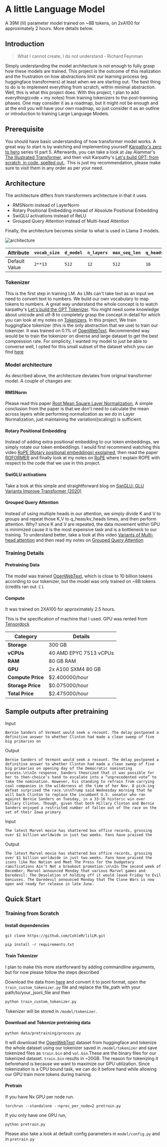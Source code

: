 # A little Language Model

A 39M (lil) parameter model trained on ~8B tokens, on 2xA100 for approximately 2 hours. More details below.

## Introduction

> What I cannot create, I do not understand - Richard Feynman

Simply understanding the model architecture is not enough to fully grasp how these models are trained. This project is the outcome of this realization and the frustration on how abstractions limit our learning process (eg. huggingface transformers) at least when we are starting out. The best thing to do is to implement everything from scratch, within minimal abstraction. Well, this is what this project does. With this project, I plan to add everything(code + my notes) from training tokenizers to the post-tranining phases. One may consider it as a roadmap, but it might not be enough and at the end you will have your own roadmap, so just consider it as an outline or introduction to training Large Language Models.

## Prerequisite

You should have basic understanding of how transformer model works. A great way to start is by watching and implementing yourself [Karpathy's zero to hero](https://www.youtube.com/watch?v=VMj-3S1tku0&list=PLAqhIrjkxbuWI23v9cThsA9GvCAUhRvKZ) series til part 5. Afterwards, you can take a look at Jay Alammar's [The Illustrated Transformer](https://jalammar.github.io/illustrated-transformer/), and then visit Karpathy's [Let's build GPT: from scratch, in code, spelled out.](https://youtu.be/kCc8FmEb1nY?si=ZyI_mMpGKGfUlkFV). This is just my recommendation, please make sure to visit them in any order as per your need.

## Architecture

The architecture differs from transformers architecture in that it uses.

- RMSNorm instead of LayerNorm
- Rotary Positional Embedding instead of Absolute Positional Embedding
- SwiGLU activations instead of ReLU
- Grouped Query Attention instead of Multi-head Attention

Finally, the architecture becomes similar to what is used in Llama 3 models.

![architecture](/misc/lilLM_architecture.png)

| Attribute     | `vocab_size` | `d_model` | `n_layers` | `max_seq_len` | `q_heads` | `kv_heads` | `max_batch_size` |
| ------------- | ------------ | --------- | ---------- | ------------- | --------- | ---------- | ---------------- |
| Default Value | `2**13`      | `512`     | `12`       | `512`         | `16`      | `8`        | `32`             |

### Tokenizer

This is the first step in training LM. As LMs can't take text as an input we need to convert text to numbers. We build our own vocabulary to map tokens to numbers. A great way understand the whole concept is to watch karpathy's [Let's build the GPT Tokenizer](https://www.youtube.com/watch?v=zduSFxRajkE&t=3301s). You might need some knowledge about unicode and utf-8 to completely grasp the concept in detail for which you can look at my notes on [Tokenizers](https://cohlem.github.io/sub-notes/tokenization/). In this project, We train huggingface tokenizer (this is the only abstraction that we use) to train our tokenizer. It was trained on 0.1% of [OpenWebText](https://huggingface.co/datasets/Skylion007/openwebtext). Recommended way would be to train the tokenizer on diverse and large dataset to get the best compression rate. For simplicity, I wanted my model to just be able to converse well, I opted for this small subset of the dataset which you can find [here](https://huggingface.co/datasets/CohleM/openweb-800k)

### Model architecture

As described above, the architecture deviates from original transformer model. A couple of changes are:

#### RMSNorm

Please read this paper [Root Mean Square Layer Normalization](https://arxiv.org/pdf/1910.07467), A simple conclusion from the paper is that we don't need to calculate the mean across layers while performing normalization as we do in Layer Normalization, just maintaining the variation((scaling)) is sufficient.

#### Rotary Positional Embedding

Instead of adding extra positional embedding to our token embeddings, we simply rotate our token embeddings. I would first recommend watching this video [RoPE (Rotary positional embeddings) explained](https://www.youtube.com/watch?v=GQPOtyITy54), then read the paper [ROFORMER](https://arxiv.org/pdf/2104.09864) and finally look at my notes on [RoPE](https://cohlem.github.io/sub-notes/rope/) where I explain ROPE with respect to the code that we use in this project.

#### SwiGLU activations

Take a look at this simple and straightforward blog on [SwiGLU: GLU Variants Improve Transformer (2020)](https://kikaben.com/swiglu-2020/)

#### Grouped Query Attention

Instead of using multiple heads in our attention, we simply divide K and V to groups and repeat those K,V to q_heas/kv_heads times, and then perform attention. Why? since K and V are repeated, the data movement within GPU is minimized cause it is the most expensive task and is a bottleneck to our training. To understand better, take a look at this video [Variants of Multi-head attention](https://www.youtube.com/watch?v=pVP0bu8QA2w) and then read my notes on [Grouped Query Attention](https://cohlem.github.io/sub-notes/kv-cache-gqa/)

### Training Details

#### Pretraining Data

The model was trained [OpenWebText](https://huggingface.co/datasets/Skylion007/openwebtext), which is close to 10 billion tokens according to our tokenizer, but the model was only trained on ~8B tokens (credits ran out :( ).

#### Compute

It was trained on 2XA100 for approximately 2.5 hours.

This is the specification of machine that I used. GPU was rented from [Tensordock](https://www.tensordock.com)

| **Category**      | **Details**            |
| ----------------- | ---------------------- |
| **Storage**       | 300 GB                 |
| **vCPUs**         | 40 AMD EPYC 7513 vCPUs |
| **RAM**           | 80 GB RAM              |
| **GPU**           | 2x A100 SXM4 80 GB     |
| **Compute Price** | $2.400000/hour         |
| **Storage Price** | $0.075000/hour         |
| **Total Price**   | $2.475000/hour         |

## Sample outputs after pretraining

Input

```
Bernie Sanders of Vermont would seek a recount. The delay postponed a definitive answer to whether Clinton had made a clean sweep of five big primaries on
```

Output

```
Bernie Sanders of Vermont would seek a recount. The delay postponed a definitive answer to whether Clinton had made a clean sweep of five big primaries on opening day of the Democratic nominating process.\n\nIn response, Sanders theorized that it was possible for her to then-choice’s hand to escalate into a “unprecedented vote” to take the nomination. However, his standing to refrain from carrying coal companies in the wilderness at the time of her Nov. 8 pick-ing defeat surprised the race.\n\nTrump said Wednesday morning that he will back Clinton to replace the incumbent U.S. senator who ran against Bernie Sanders on Tuesday, in a 33-16 historic win over Hillary Clinton. Though, given that both Hillary Clinton and Bernie Sanders enjoyed a restricted number of fallen out of the race on the set of their Iowa primary
```

Input

```
The latest Marvel movie has shattered box office records, grossing over $1 billion worldwide in just two weeks. Fans have praised the
```

Output

```
The latest Marvel movie has shattered box office records, grossing over $1 billion worldwide in just two weeks. Fans have praised the icons like Roc Nation and Meet The Press for the budgetary ramifications Ain’t Not a breakout promotion.\n\nIn the second week of December, Marvel announced Monday that various Marvel games and Daredevil: The Desolation of holding off it would leave Friday to Evil Geniuses. The Daredevil announced Monday that The Clone Wars is now open and ready for release in late June.
```

## Quick Start

### Training from Scratch

#### Install dependencies

```
git clone https://github.com/CohleM/lilLM.git
```

```
pip install -r requirements.txt
```

#### Train Tokenizer

I plan to make this more startforward by adding commandline arguments, but for now please follow the steps described

Download the data from [here](https://huggingface.co/datasets/CohleM/openweb-800k) and convert it to jsonl format, open the `train_custom_tokenizer.py` file and replace the file_path with your path/to/your_jsonl_file and then

```python
python train_custom_tokenizer.py
```

Tokenizer will be stored in `/model/tokenizer`.

#### Download and Tokenize pretraining data

```
python data/pretraining/process.py
```

It will download the [OpenWebText](https://huggingface.co/datasets/Skylion007/openwebtext) dataset from huggingface and tokenize the whole dataset using our tokenizer saved in `/model/tokenizer` and save tokenized files as `train.bin` and `val.bin`.These are the binary files for our tokenized dataset. `train.bin` results in ~20GB. The reason for tokenizing it beforehand is because we want to maximize our GPU utilization. Since tokenization is a CPU bound task, we can do it before hand while allowing our GPU train more tokens during training.

#### Pretrain

If you have Nx GPU per node run.

```
torchrun --standalone --nproc_per_node=2 pretrain.py
```

If you only have one GPU run,

```
python pretrain.py
```

Please also take a look at default config parameters in `model/config.py` and in `pretrain.py`
